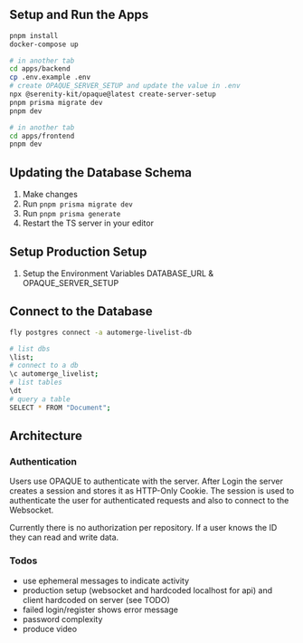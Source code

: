 ## Setup and Run the Apps

```sh
pnpm install
docker-compose up
```

```sh
# in another tab
cd apps/backend
cp .env.example .env
# create OPAQUE_SERVER_SETUP and update the value in .env
npx @serenity-kit/opaque@latest create-server-setup
pnpm prisma migrate dev
pnpm dev
```

```sh
# in another tab
cd apps/frontend
pnpm dev
```

## Updating the Database Schema

1. Make changes
2. Run `pnpm prisma migrate dev`
3. Run `pnpm prisma generate`
4. Restart the TS server in your editor

## Setup Production Setup

1. Setup the Environment Variables DATABASE_URL & OPAQUE_SERVER_SETUP

## Connect to the Database

```sh
fly postgres connect -a automerge-livelist-db
```

```sh
# list dbs
\list;
# connect to a db
\c automerge_livelist;
# list tables
\dt
# query a table
SELECT * FROM "Document";
```

## Architecture

### Authentication

Users use OPAQUE to authenticate with the server. After Login the server creates a session and stores it as HTTP-Only Cookie. The session is used to authenticate the user for authenticated requests and also to connect to the Websocket.

Currently there is no authorization per repository. If a user knows the ID they can read and write data.

### Todos

- use ephemeral messages to indicate activity
- production setup (websocket and hardcoded localhost for api) and client hardcoded on server (see TODO)
- failed login/register shows error message
- password complexity
- produce video
